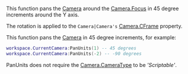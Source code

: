 This function pans the [Camera](https://developer.roblox.com/en-us/api-reference/class/Camera) around the [Camera.Focus](https://developer.roblox.com/en-us/api-reference/property/Camera/Focus) in 45 degree increments around the Y axis.

The rotation is applied to the `Camera|Camera's` [Camera.CFrame](https://developer.roblox.com/en-us/api-reference/property/Camera/CFrame) property.

This function pans the [Camera](https://developer.roblox.com/en-us/api-reference/class/Camera) in 45 degree increments, for example:

```Lua
workspace.CurrentCamera:PanUnits(1) -- 45 degrees
workspace.CurrentCamera:PanUnits(-2) -- -90 degrees
``` 

PanUnits does not require the [Camera.CameraType](https://developer.roblox.com/en-us/api-reference/property/Camera/CameraType) to be _'Scriptable'_.
